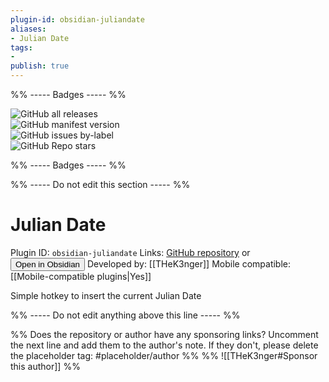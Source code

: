 ```yaml
---
plugin-id: obsidian-juliandate
aliases:
- Julian Date
tags: 
- 
publish: true
---
```


%% ----- Badges ----- %%

![GitHub all releases](https://img.shields.io/github/downloads/THeK3nger/obsidian-juliandate/total?color=573E7A&logo=github&style=for-the-badge)   
![GitHub manifest version](https://img.shields.io/github/manifest-json/v/THeK3nger/obsidian-juliandate?color=573E7A&logo=github&style=for-the-badge)   
![GitHub issues by-label](https://img.shields.io/github/issues/THeK3nger/obsidian-juliandate/help%20wanted?color=573E7A&logo=github&style=for-the-badge)   
![GitHub Repo stars](https://img.shields.io/github/stars/THeK3nger/obsidian-juliandate?color=573E7A&logo=github&style=for-the-badge)

%% ----- Badges ----- %%

%% ----- Do not edit this section ----- %%

# Julian Date

Plugin ID: `obsidian-juliandate`
Links: [GitHub repository](https://github.com/THeK3nger/obsidian-juliandate) or [<button id=HH>Open in Obsidian</button>](obsidian://goto-plugin?id=obsidian-juliandate)
Developed by: [[THeK3nger]]
Mobile compatible: [[Mobile-compatible plugins|Yes]]

Simple hotkey to insert the current Julian Date

%% ----- Do not edit anything above this line ----- %% 

%% Does the repository or author have any sponsoring links? Uncomment the next line and add them to the author's note. If they don't, please delete the placeholder tag: #placeholder/author %%
%% ![[THeK3nger#Sponsor this author]] %%
